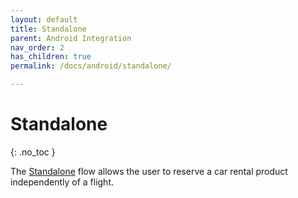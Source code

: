 ```yaml
---
layout: default
title: Standalone
parent: Android Integration
nav_order: 2
has_children: true
permalink: /docs/android/standalone/

---
```


# Standalone

{: .no_toc }

The <a href="/docs/style-guide/user-flow#standalone-flow">Standalone</a> flow allows the user to reserve a car rental product independently of a flight.


